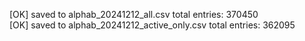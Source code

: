 [OK] saved to alphab_20241212_all.csv total entries: 370450  
[OK] saved to alphab_20241212_active_only.csv total entries: 362095  
